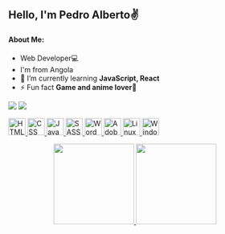 ## Hello, I'm Pedro Alberto✌️

<h4 align="left">About Me:</h4> 

- Web Developer💻
- I'm from Angola
- 🌱 I’m currently learning **JavaScript, React**
- ⚡ Fun fact **Game and anime lover🎯**

 <div align="left"> 
 <a href="https://web.facebook.com/Edlavio9/" target="_blank"><img src="https://img.shields.io/badge/Facebook-1877F2?style=for-the-badge&logo=facebook&logoColor=white"></a>
  <a href="https://www.linkedin.com/in/edlavio/" target="_blank"><img src="https://img.shields.io/badge/-LinkedIn-%230077B5?style=for-the-badge&logo=linkedin&logoColor=white"></a>
</div>

<p></p>

<div align="left">
    <a href="https://www.w3schools.com/html/">
        <img src="https://cdn.jsdelivr.net/gh/devicons/devicon/icons/html5/html5-original.svg" width=34 alt="HTML5" >
    </a>
      <a href="https://www.w3schools.com/css/default.asp">
        <img src="https://cdn.jsdelivr.net/gh/devicons/devicon/icons/css3/css3-original.svg" width=34 alt="CSS">
    </a>
    <a href="https://developer.mozilla.org/en-US/docs/Web/javascript">
        <img src="https://cdn.jsdelivr.net/gh/devicons/devicon/icons/javascript/javascript-original.svg" width=34 alt="JavaScript">
    </a>
    <a href="https://sass-lang.com/">
        <img src="https://cdn.jsdelivr.net/gh/devicons/devicon/icons/sass/sass-original.svg" width=34 alt="SASS" >
    </a>
    <a href="https://wordpress.org/">
        <img src="https://cdn.jsdelivr.net/gh/devicons/devicon/icons/wordpress/wordpress-plain.svg" width=34 alt="Wordpress" >
    </a>
    <a href="https://www.adobe.com/products/xd.html">
        <img src="https://cdn.jsdelivr.net/gh/devicons/devicon/icons/xd/xd-line.svg" width=34 alt="Adobe XD" >
    </a>
     <a href="https://www.microsoft.com/en-us/windows">
        <img src="https://cdn.jsdelivr.net/gh/devicons/devicon/icons/linux/linux-original.svg" width=34 alt="Linux" >
    </a>
    <a href="https://www.linux.org/">
        <img src="https://cdn.jsdelivr.net/gh/devicons/devicon/icons/windows8/windows8-original.svg" width=34 alt="Windows" >
    </a>
</div>

<p></p>

  <div align="center">
  <a href="https://github.com/Edlavio">
  
  <img height="160em" src="https://github-readme-stats.vercel.app/api?username=Edlavio&show_icons=true&theme=radical"/>
  <img height="160em" src="https://github-readme-stats.vercel.app/api/top-langs/?username=Edlavio&layout=compact&show_icons=true&theme=radical"/>
  </a>
 </div>





